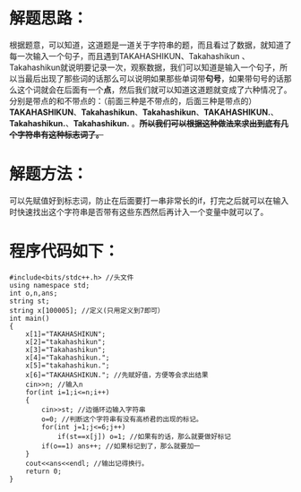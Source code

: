 # 解题思路：
根据题意，可以知道，这道题是一道关于字符串的题，而且看过了数据，就知道了每一次输入一个句子，而且遇到TAKAHASHIKUN、Takahashikun
、Takahashikun就说明要记录一次，观察数据，我们可以知道是输入一个句子，所以当最后出现了那些词的话那么可以说明如果那些单词带**句号**，如果带句号的话那么这个词就会在后面有一个**点**，然后我们就可以知道这道题就变成了六种情况了。分别是带点的和不带点的：（前面三种是不带点的，后面三种是带点的）**TAKAHASHIKUN**、**Takahashikun**、**Takahashikun**、**TAKAHASHIKUN.**、**Takahashikun.**、**Takahashikun.**
。**~~所以我们可以根据这种做法来求出到底有几个字符串有这种标志词了。~~**
# 解题方法：
可以先赋值好到标志词，防止在后面要打一串非常长的if，打完之后就可以在输入时快速找出这个字符串是否带有这些东西然后再计入一个变量中就可以了。
# 程序代码如下：
```
#include<bits/stdc++.h> //头文件
using namespace std;
int o,n,ans;
string st;
string x[100005]; //定义(只用定义到7即可）
int main()
{
    x[1]="TAKAHASHIKUN";
    x[2]="takahashikun";
    x[3]="Takahashikun";
    x[4]="Takahashikun.";
    x[5]="takahashikun.";
    x[6]="TAKAHASHIKUN."; //先赋好值，方便等会求出结果
    cin>>n; //输入n
    for(int i=1;i<=n;i++)
    {
        cin>>st; //边循环边输入字符串
        o=0; //判断这个字符串有没有高桥君的出现的标记。
        for(int j=1;j<=6;j++)
            if(st==x[j]) o=1; //如果有的话，那么就要做好标记
        if(o==1) ans++; //如果标记到了，那么就要加一
    }
    cout<<ans<<endl; //输出记得换行。
    return 0;
}
```
